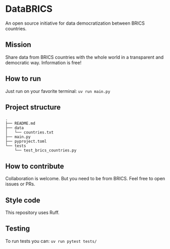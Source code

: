 # DataBRICS
An open source initiative for data democratization between BRICS countries.

## Mission
Share data from BRICS countries with the whole world in a transparent and democratic way. Information is free!

## How to run
Just run on your favorite terminal:
`uv run main.py`

## Project structure
```
.
├── README.md
├── data
│   └── countries.txt
├── main.py
├── pyproject.toml
└── tests
    └── test_brics_countries.py
```

## How to contribute
Collaboration is welcome. But you need to be from BRICS. Feel free to open issues or PRs.

## Style code
This repository uses Ruff.

## Testing
To run tests you can:
`uv run pytest tests/`
